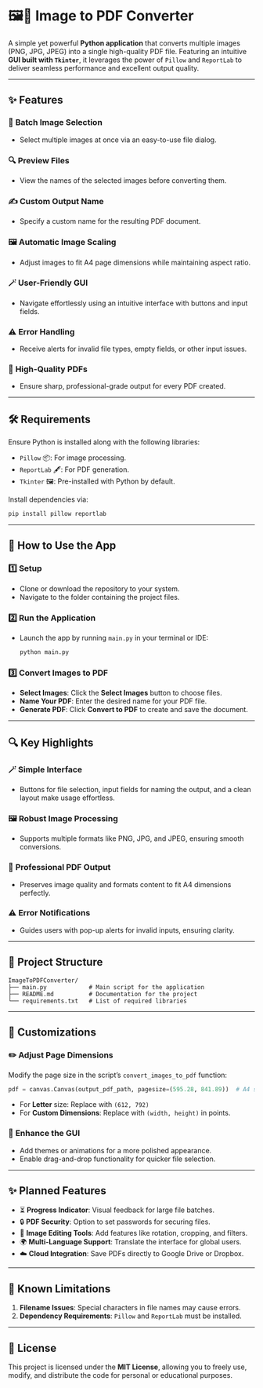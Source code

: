 # 🖼️📄 **Image to PDF Converter**  

A simple yet powerful **Python application** that converts multiple images (PNG, JPG, JPEG) into a single high-quality PDF file. Featuring an intuitive **GUI built with `Tkinter`**, it leverages the power of `Pillow` and `ReportLab` to deliver seamless performance and excellent output quality.  

---

## **✨ Features**  

### 📂 **Batch Image Selection**  
- Select multiple images at once via an easy-to-use file dialog.  

### 🔍 **Preview Files**  
- View the names of the selected images before converting them.  

### ✍️ **Custom Output Name**  
- Specify a custom name for the resulting PDF document.  

### 🖼️ **Automatic Image Scaling**  
- Adjust images to fit A4 page dimensions while maintaining aspect ratio.  

### 🪄 **User-Friendly GUI**  
- Navigate effortlessly using an intuitive interface with buttons and input fields.  

### ⚠️ **Error Handling**  
- Receive alerts for invalid file types, empty fields, or other input issues.  

### 📃 **High-Quality PDFs**  
- Ensure sharp, professional-grade output for every PDF created.  

---

## **🛠️ Requirements**  

Ensure Python is installed along with the following libraries:  

- `Pillow` 📦: For image processing.  
- `ReportLab` 🖋️: For PDF generation.  
- `Tkinter` 🖼️: Pre-installed with Python by default.  

Install dependencies via:  
```bash  
pip install pillow reportlab  
```  

---

## **🚀 How to Use the App**  

### 1️⃣ **Setup**  
- Clone or download the repository to your system.  
- Navigate to the folder containing the project files.  

### 2️⃣ **Run the Application**  
- Launch the app by running `main.py` in your terminal or IDE:  
   ```bash  
   python main.py  
   ```  

### 3️⃣ **Convert Images to PDF**  
- **Select Images**: Click the **Select Images** button to choose files.  
- **Name Your PDF**: Enter the desired name for your PDF file.  
- **Generate PDF**: Click **Convert to PDF** to create and save the document.  

---

## **🔍 Key Highlights**  

### 🪄 **Simple Interface**  
- Buttons for file selection, input fields for naming the output, and a clean layout make usage effortless.  

### 🖼️ **Robust Image Processing**  
- Supports multiple formats like PNG, JPG, and JPEG, ensuring smooth conversions.  

### 📃 **Professional PDF Output**  
- Preserves image quality and formats content to fit A4 dimensions perfectly.  

### ⚠️ **Error Notifications**  
- Guides users with pop-up alerts for invalid inputs, ensuring clarity.  

---

## **📂 Project Structure**  

```plaintext  
ImageToPDFConverter/  
├── main.py            # Main script for the application  
├── README.md          # Documentation for the project  
└── requirements.txt   # List of required libraries  
```  

---

## **🔧 Customizations**  

### ✏️ **Adjust Page Dimensions**  
Modify the page size in the script’s `convert_images_to_pdf` function:  
```python  
pdf = canvas.Canvas(output_pdf_path, pagesize=(595.28, 841.89))  # A4 size  
```  

- For **Letter** size: Replace with `(612, 792)`  
- For **Custom Dimensions**: Replace with `(width, height)` in points.  

### 🎨 **Enhance the GUI**  
- Add themes or animations for a more polished appearance.  
- Enable drag-and-drop functionality for quicker file selection.  

---

## **✨ Planned Features**  

- ⏳ **Progress Indicator**: Visual feedback for large file batches.  
- 🔒 **PDF Security**: Option to set passwords for securing files.  
- 🎨 **Image Editing Tools**: Add features like rotation, cropping, and filters.  
- 🌍 **Multi-Language Support**: Translate the interface for global users.  
- ☁️ **Cloud Integration**: Save PDFs directly to Google Drive or Dropbox.  

---

## **🐞 Known Limitations**  

1. **Filename Issues**: Special characters in file names may cause errors.  
2. **Dependency Requirements**: `Pillow` and `ReportLab` must be installed.  

---

## **📜 License**  

This project is licensed under the **MIT License**, allowing you to freely use, modify, and distribute the code for personal or educational purposes.  

